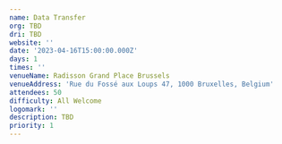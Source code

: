 ```yaml
---
name: Data Transfer
org: TBD
dri: TBD
website: ''
date: '2023-04-16T15:00:00.000Z'
days: 1
times: ''
venueName: Radisson Grand Place Brussels
venueAddress: 'Rue du Fossé aux Loups 47, 1000 Bruxelles, Belgium'
attendees: 50
difficulty: All Welcome
logomark: ''
description: TBD
priority: 1
---
```


